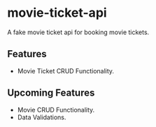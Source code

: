 # movie-ticket-api
 A fake movie ticket api for booking movie tickets.

## Features
 - Movie Ticket CRUD Functionality.

## Upcoming Features
 - Movie CRUD Functionality.
 - Data Validations.